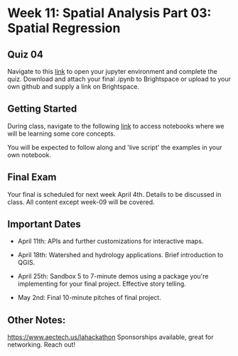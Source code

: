 # Week 11: Spatial Analysis Part 03: Spatial Regression
## Quiz 04
Navigate to this [link](http://geospatial-data-analytics.briannapagan.com/hub/user-redirect/git-pull?repo=https%3A%2F%2Fgithub.com%2Fbriannapagan%2Fgeospatial-data-analytics-spring-2023&branch=main&urlpath=lab%2Ftree%2Fgeospatial-data-analytics-spring-2023%2Fweek-11%2Fquiz) to open your jupyter environment and complete the quiz. Download and attach your final .ipynb to Brightspace or upload to your own github and supply a link on Brightspace. 

## Getting Started
During class, navigate to the following [link](http://geospatial-data-analytics.briannapagan.com/hub/user-redirect/git-pull?repo=https%3A%2F%2Fgithub.com%2Fbriannapagan%2Fgeospatial-data-analytics-spring-2023&branch=main&urlpath=lab%2Ftree%2Fgeospatial-data-analytics-spring-2023%2Fweek-11) to access notebooks where we will be learning some core concepts.


You will be expected to follow along and 'live script' the examples in your own notebook. 

## Final Exam
Your final is scheduled for next week April 4th. Details to be discussed in class. All content except week-09 will be covered. 

## Important Dates
- April 11th: APIs and further customizations for interactive maps. 

- April 18th: Watershed and hydrology applications. Brief introduction to QGIS. 

- April 25th: Sandbox 5 to 7-minute demos using a package you're implementing for your final project. Effective story telling. 

- May 2nd: Final 10-minute pitches of final project. 

## Other Notes:
https://www.aectech.us/lahackathon Sponsorships available, great for networking. Reach out! 

